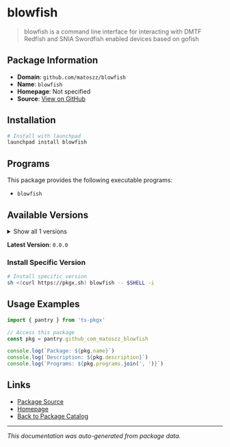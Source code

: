 # blowfish

> blowfish is a command line interface for interacting with DMTF Redfish and SNIA Swordfish enabled devices based on gofish

## Package Information

- **Domain**: `github.com/matoszz/blowfish`
- **Name**: `blowfish`
- **Homepage**: Not specified
- **Source**: [View on GitHub](https://github.com/pkgxdev/pantry/tree/main/projects/github.com/matoszz/blowfish/package.yml)

## Installation

```bash
# Install with launchpad
launchpad install blowfish
```

## Programs

This package provides the following executable programs:

- `blowfish`

## Available Versions

<details>
<summary>Show all 1 versions</summary>

- `0.0.0`

</details>

**Latest Version**: `0.0.0`

### Install Specific Version

```bash
# Install specific version
sh <(curl https://pkgx.sh) blowfish -- $SHELL -i
```

## Usage Examples

```typescript
import { pantry } from 'ts-pkgx'

// Access this package
const pkg = pantry.github_com_matoszz_blowfish

console.log(`Package: ${pkg.name}`)
console.log(`Description: ${pkg.description}`)
console.log(`Programs: ${pkg.programs.join(', ')}`)
```

## Links

- [Package Source](https://github.com/pkgxdev/pantry/tree/main/projects/github.com/matoszz/blowfish/package.yml)
- [Homepage](#)
- [Back to Package Catalog](../package-catalog.md)

---

*This documentation was auto-generated from package data.*
